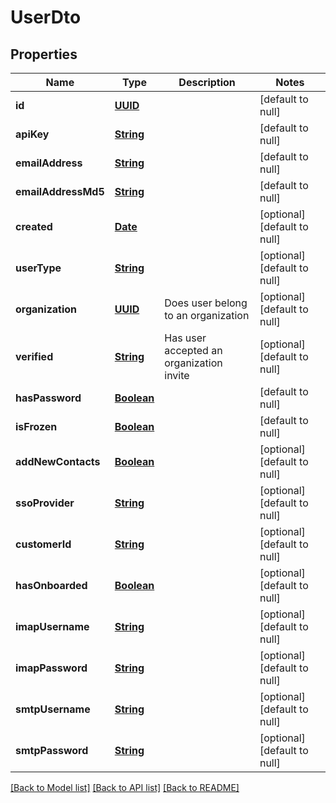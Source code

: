 # UserDto
## Properties

Name | Type | Description | Notes
------------ | ------------- | ------------- | -------------
**id** | [**UUID**](UUID) |  | [default to null]
**apiKey** | [**String**](string) |  | [default to null]
**emailAddress** | [**String**](string) |  | [default to null]
**emailAddressMd5** | [**String**](string) |  | [default to null]
**created** | [**Date**](DateTime) |  | [optional] [default to null]
**userType** | [**String**](string) |  | [optional] [default to null]
**organization** | [**UUID**](UUID) | Does user belong to an organization | [optional] [default to null]
**verified** | [**String**](string) | Has user accepted an organization invite | [optional] [default to null]
**hasPassword** | [**Boolean**](boolean) |  | [default to null]
**isFrozen** | [**Boolean**](boolean) |  | [default to null]
**addNewContacts** | [**Boolean**](boolean) |  | [optional] [default to null]
**ssoProvider** | [**String**](string) |  | [optional] [default to null]
**customerId** | [**String**](string) |  | [optional] [default to null]
**hasOnboarded** | [**Boolean**](boolean) |  | [optional] [default to null]
**imapUsername** | [**String**](string) |  | [optional] [default to null]
**imapPassword** | [**String**](string) |  | [optional] [default to null]
**smtpUsername** | [**String**](string) |  | [optional] [default to null]
**smtpPassword** | [**String**](string) |  | [optional] [default to null]

[[Back to Model list]](../README#documentation-for-models) [[Back to API list]](../README#documentation-for-api-endpoints) [[Back to README]](../README)

